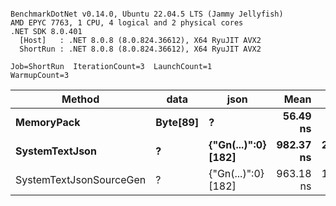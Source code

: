 ```

BenchmarkDotNet v0.14.0, Ubuntu 22.04.5 LTS (Jammy Jellyfish)
AMD EPYC 7763, 1 CPU, 4 logical and 2 physical cores
.NET SDK 8.0.401
  [Host]   : .NET 8.0.8 (8.0.824.36612), X64 RyuJIT AVX2
  ShortRun : .NET 8.0.8 (8.0.824.36612), X64 RyuJIT AVX2

Job=ShortRun  IterationCount=3  LaunchCount=1  
WarmupCount=3  

```
| Method                  | data     | json                | Mean      | Error     | StdDev    | Min       | Max       | Gen0   | Allocated |
|------------------------ |--------- |-------------------- |----------:|----------:|----------:|----------:|----------:|-------:|----------:|
| **MemoryPack**              | **Byte[89]** | **?**                   |  **56.49 ns** |  **23.30 ns** |  **1.277 ns** |  **55.72 ns** |  **57.97 ns** | **0.0012** |     **104 B** |
| **SystemTextJson**          | **?**        | **{&quot;Gn(...)&quot;:0} [182]** | **982.37 ns** | **268.99 ns** | **14.745 ns** | **973.79 ns** | **999.40 ns** |      **-** |     **104 B** |
| SystemTextJsonSourceGen | ?        | {&quot;Gn(...)&quot;:0} [182] | 963.18 ns | 184.92 ns | 10.136 ns | 956.48 ns | 974.84 ns |      - |     104 B |
